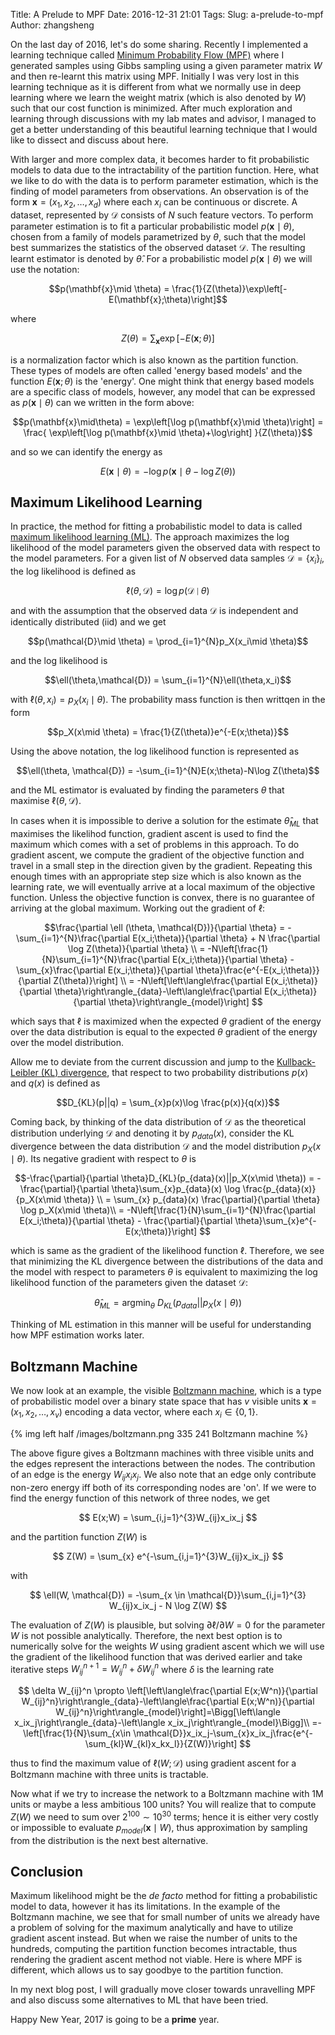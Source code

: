 Title: A Prelude to MPF
Date: 2016-12-31 21:01
Tags:
Slug: a-prelude-to-mpf
Author: zhangsheng

On the last day of 2016, let's do some sharing. Recently I implemented a learning technique called [Minimum Probability Flow (MPF)](https://arxiv.org/pdf/0906.4779.pdf) where I generated samples using Gibbs sampling using a given parameter matrix $W$ and then re-learnt this matrix using MPF. Initially I was very lost in this learning technique as it is different from what we normally use in deep learning where we learn the weight matrix (which is also denoted by $W$) such that our cost function is minimized. After much exploration and learning through discussions with my lab mates and advisor, I managed to get a better understanding of this beautiful learning technique that I would like to dissect and discuss about here.

With larger and more complex data, it becomes harder to fit probabilistic models to data due to the intractability of the partition function. Here, what we like to do with the data is to perform parameter estimation, which is the finding of model parameters from observations. An observation is of the form $\mathbf{x} = (x_1, x_2, \ldots, x_d)$ where each $x_i$ can be continuous or discrete. A dataset, represented by $\mathcal{D}$ consists of $N$ such feature vectors. To perform parameter estimation is to fit a particular probabilistic model $p(\mathbf{x}\mid \theta)$, chosen from a family of models parametrized by $\theta$, such that the model best summarizes the statistics of the observed dataset $\mathcal{D}$. The resulting learnt estimator is denoted by $\hat{\theta}$. For a probabilistic model $p(\mathbf{x}\mid \theta)$ we will use the notation:

$$p(\mathbf{x}\mid \theta) = \frac{1}{Z(\theta)}\exp\left[-E(\mathbf{x};\theta)\right]$$

where

$$Z(\theta) = \sum_{\mathbf{x}}\exp\left[-E(\mathbf{x};\theta)\right]$$

is a normalization factor which is also known as the partition function. These types of models are often called 'energy based models' and the function $E(\mathbf{x};\theta)$ is the 'energy'. One might think that energy based models are a specific class of models, however, any model that can be expressed as $p(\mathbf{x}\mid \theta)$ can we written in the form above:

$$p(\mathbf{x}\mid\theta) = \exp\left[\log p(\mathbf{x}\mid \theta)\right] = \frac{ \exp\left[\log p(\mathbf{x}\mid \theta)+\log\right] }{Z(\theta)}$$

and so we can identify the energy as

$$E(\mathbf{x}\mid \theta) = -\log p(\mathbf{x}\mid \theta - \log Z(\theta))$$

## Maximum Likelihood Learning

In practice, the method for fitting a probabilistic model to data is called [maximum likelihood learning (ML)](https://en.wikipedia.org/wiki/Maximum_likelihood_estimation). The approach maximizes the log likelihood of the model parameters given the observed data with respect to the model parameters. For a given list of $N$ observed data samples $\mathcal{D} = \{x_i\}_i$, the log likelihood is defined as

$$\ell(\theta, \mathcal{D}) = \log p(\mathcal{D}\mid \theta)$$

and with the assumption that the observed data $\mathcal{D}$ is independent and identically distributed (iid) and we get

$$p(\mathcal{D}\mid \theta) = \prod_{i=1}^{N}p_X(x_i\mid \theta)$$

and the log likelihood is

$$\ell(\theta,\mathcal{D}) = \sum_{i=1}^{N}\ell(\theta,x_i)$$

with $\ell(\theta,x_i) = p_X(x_i\mid\theta)$. The probability mass function is then writtqen in the form

$$p_X(x\mid \theta) = \frac{1}{Z(\theta)}e^{-E(x;\theta)}$$

Using the above notation, the log likelihood function is represented as

$$\ell(\theta, \mathcal{D}) = -\sum_{i=1}^{N}E(x;\theta)-N\log Z(\theta)$$

and the ML estimator is evaluated by finding the parameters $\theta$ that maximise $\ell(\theta,\mathcal{D})$.

In cases when it is impossible to derive a solution for the estimate $\hat{\theta}_{ML}$ that maximises the likelihod function, gradient ascent is used to find the maximum which comes with a set of problems in this approach. To do gradient ascent, we compute the gradient of the objective function and travel in a small step in the direction given by the gradient. Repeating this enough times with an appropriate step size which is also known as the learning rate, we will eventually arrive at a local maximum of the objective function. Unless the objective function is convex, there is no guarantee of arriving at the global maximum. Working out the gradient of $\ell$:

$$\frac{\partial \ell (\theta, \mathcal{D})}{\partial \theta} = -\sum_{i=1}^{N}\frac{\partial E(x_i;\theta)}{\partial \theta} + N \frac{\partial \log Z(\theta)}{\partial \theta} \\
 = -N\left[\frac{1}{N}\sum_{i=1}^{N}\frac{\partial E(x_i;\theta)}{\partial \theta} - \sum_{x}\frac{\partial E(x_i;\theta)}{\partial \theta}\frac{e^{-E(x_i;\theta)}}{\partial Z(\theta)}\right] \\
 = -N\left[\left\langle\frac{\partial E(x_i;\theta)}{\partial \theta}\right\rangle_{data}-\left\langle\frac{\partial E(x_i;\theta)}{\partial \theta}\right\rangle_{model}\right]
$$

which says that $\ell$ is maximized when the expected $\theta$ gradient of the energy over the data distribution is equal to the expected $\theta$ gradient of the energy over the model distribution.

Allow me to deviate from the current discussion and jump to the [Kullback-Leibler (KL) divergence](https://en.wikipedia.org/wiki/Kullback%E2%80%93Leibler_divergence), that respect to two probability distributions $p(x)$ and $q(x)$ is defined as

$$D_{KL}(p||q) = \sum_{x}p(x)\log \frac{p(x)}{q(x)}$$

Coming back, by thinking of the data distribution of $\mathcal{D}$ as the theoretical distribution underlying $\mathcal{D}$ and denoting it by $p_{data}(x)$, consider the KL divergence between the data distribution $\mathcal{D}$ and the model distribution $p_X(x \mid \theta)$. Its negative gradient with respect to $\theta$ is

$$-\frac{\partial}{\partial \theta}D_{KL}(p_{data}(x)||p_X(x\mid \theta)) = -\frac{\partial}{\partial \theta}\sum_{x}p_{data}(x) \log \frac{p_{data}(x)}{p_X(x\mid \theta)} \\
 = \sum_{x} p_{data}(x) \frac{\partial}{\partial \theta} \log p_X(x\mid \theta)\\  = -N\left[\frac{1}{N}\sum_{i=1}^{N}\frac{\partial E(x_i;\theta)}{\partial \theta} - \frac{\partial}{\partial \theta}\sum_{x}e^{-E(x;\theta)}\right]
$$

which is same as the gradient of the likelihood function $\ell$. Therefore, we see that minimizing the KL divergence between the distributions of the data and the model with respect to parameters $\theta$ is equivalent to maximizing the log likelihood function of the parameters given the dataset $\mathcal{D}$:

$$\hat{\theta}_{ML} = \text{argmin}_{\theta}~ D_{KL}(p_{data}||p_X(x\mid \theta))$$

Thinking of ML estimation in this manner will be useful for understanding how MPF estimation works later.

## Boltzmann Machine

We now look at an example, the visible [Boltzmann machine](https://en.wikipedia.org/wiki/Boltzmann_machine), which is a type of probabilistic model over a binary state space that has $v$ visible units $\mathbf{x} = (x_1, x_2, \ldots, x_v)$ encoding a data vector, where each $x_i \in \{0, 1\}$.

{% img left half /images/boltzmann.png 335 241 Boltzmann machine %}


The above figure gives a Boltzmann machines with three visible units and the edges represent the interactions between the nodes. The contribution of an edge is the energy $W_{ij}x_ix_j$. We also note that an edge only contribute non-zero energy iff both of its corresponding nodes are 'on'. If we were to find the energy function of this network of three nodes, we get

$$
E(x;W) = \sum_{i,j=1}^{3}W_{ij}x_ix_j
$$

and the partition function $Z(W)$ is

$$
Z(W) = \sum_{x} e^{-\sum_{i,j=1}^{3}W_{ij}x_ix_j}
$$

with

$$
\ell(W, \mathcal{D}) = -\sum_{x \in \mathcal{D}}\sum_{i,j=1}^{3} W_{ij}x_ix_j - N \log Z(W)
$$

The evaluation of $Z(W)$ is plausible, but solving $\partial \ell /\partial W = 0$ for the parameter $W$ is not possible analytically. Therefore, the next best option is to numerically solve for the weights $W$ using gradient ascent which we will use the gradient of the likelihood function that was derived earlier and take iterative steps $W_{ij}^{n+1} = W_{ij}^{n} + \delta W_{ij}^{n}$ where $\delta$ is the learning rate

$$
\delta W_{ij}^n \propto \left[\left\langle\frac{\partial E(x;W^n)}{\partial W_{ij}^n}\right\rangle_{data}-\left\langle\frac{\partial E(x;W^n)}{\partial W_{ij}^n}\right\rangle_{model}\right]=\Bigg[\left\langle x_ix_j\right\rangle_{data}-\left\langle x_ix_j\right\rangle_{model}\Bigg]\\
=-\left[\frac{1}{N}\sum_{x\in \mathcal{D}}x_ix_j-\sum_{x}x_ix_j\frac{e^{-\sum_{kl}W_{kl}x_kx_l}}{Z(W)}\right]
$$

thus to find the maximum value of $\ell(W;\mathcal{D})$ using gradient ascent for a Boltzmann machine with three units is tractable.

Now what if we try to increase the network to a Boltzmann machine with 1M units or maybe a less ambitious 100 units? You will realize that to compute $Z(W)$ we need to sum over $2^{100} \sim 10^{30}$ terms; hence it is either very costly or impossible to evaluate $p_{model}(\mathbf{x}\mid W)$, thus approximation by sampling from the distribution is the next best alternative.

## Conclusion

Maximum likelihood might be the *de facto* method for fitting a probabilistic model to data, however it has its limitations. In the example of the Boltzmann machine, we see that for small number of units we already have a problem of solving for the maximum analytically and have to utilize gradient ascent instead. But when we raise the number of units to the hundreds, computing the partition function becomes intractable, thus rendering the gradient ascent method not viable. Here is where MPF is different, which allows us to say goodbye to the partition function.

In my next blog post, I will gradually move closer towards unravelling MPF and also discuss some alternatives to ML that have been tried.

Happy New Year, 2017 is going to be a **prime** year.
